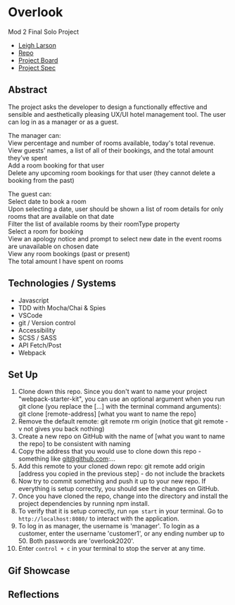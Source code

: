 # Overlook 
Mod 2 Final Solo Project

- [Leigh Larson](https://github.com/leighlars)
- [Repo](https://github.com/leighlars/overlook-solo)
- [Project Board](https://github.com/leighlars/overlook-solo/projects)
- [Project Spec](https://frontend.turing.io/projects/overlook.html)

## Abstract 
The project asks the developer to design a functionally effective and sensible and aesthetically pleasing UX/UI hotel management tool. The user can log in as a manager or as a guest. 

The manager can: </br>
View percentage and number of rooms available, today's total revenue. </br>
View guests' names, a list of all of their bookings, and the total amount they’ve spent </br>
Add a room booking for that user </br>
Delete any upcoming room bookings for that user (they cannot delete a booking from the past)

The guest can:</br>
Select date to book a room </br>
Upon selecting a date, user should be shown a list of room details for only rooms that are available on that date </br>
Filter the list of available rooms by their roomType property </br>
Select a room for booking </br>
View an apology notice and prompt to select new date in the event rooms are unavailable on chosen date </br>
View any room bookings (past or present) </br>
The total amount I have spent on rooms </br>

## Technologies / Systems
- Javascript
- TDD with Mocha/Chai & Spies
- VSCode 
- git / Version control
- Accessibility 
- SCSS / SASS
- API Fetch/Post
- Webpack

## Set Up 

1. Clone down this repo. Since you don't want to name your project "webpack-starter-kit", you can use an optional argument when you run git clone (you replace the [...] with the terminal command arguments): git clone [remote-address] [what you want to name the repo]
2. Remove the default remote: git remote rm origin (notice that git remote -v not gives you back nothing)
3. Create a new repo on GitHub with the name of [what you want to name the repo] to be consistent with naming
4. Copy the address that you would use to clone down this repo - something like git@github.com:...
5. Add this remote to your cloned down repo: git remote add origin [address you copied in the previous step] - do not include the brackets
6. Now try to commit something and push it up to your new repo. If everything is setup correctly, you should see the changes on GitHub.
7. Once you have cloned the repo, change into the directory and install the project dependencies by running npm install.
8. To verify that it is setup correctly, run `npm start` in your terminal. Go to `http://localhost:8080/` to interact with the application. 
9. To log in as manager, the username is 'manager'. To login as a customer, enter the username 'customer1', or any ending number up to 50. Both passwords are 'overlook2020'.
10. Enter `control + c` in your terminal to stop the server at any time.

## Gif Showcase

## Reflections